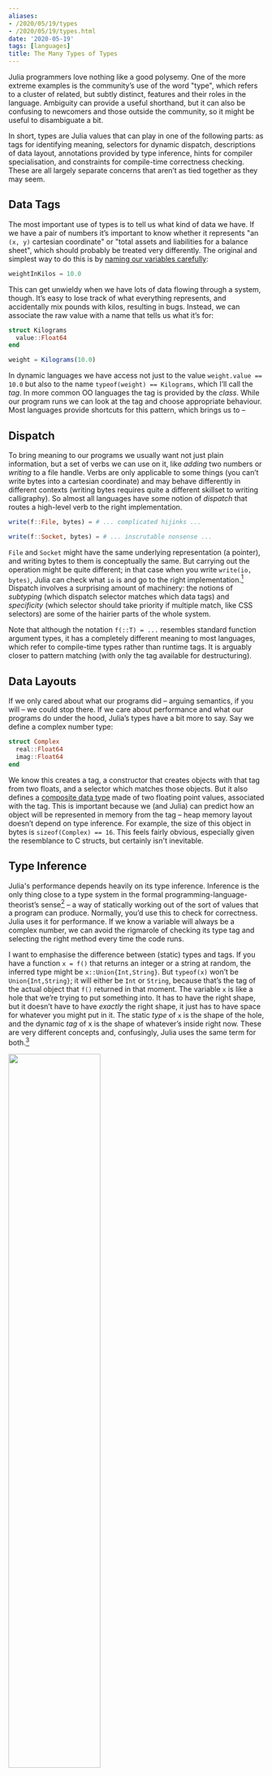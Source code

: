 ```yaml
---
aliases:
- /2020/05/19/types
- /2020/05/19/types.html
date: '2020-05-19'
tags: [languages]
title: The Many Types of Types
---
```


Julia programmers love nothing like a good polysemy. One of the more extreme examples is the community’s use of the word "type", which refers to a cluster of related, but subtly distinct, features and their roles in the language. Ambiguity can provide a useful shorthand, but it can also be confusing to newcomers and those outside the community, so it might be useful to disambiguate a bit.

In short, types are Julia values that can play in one of the following parts: as tags for identifying meaning, selectors for dynamic dispatch, descriptions of data layout, annotations provided by type inference, hints for compiler specialisation, and constraints for compile-time correctness checking. These are all largely separate concerns that aren’t as tied together as they may seem.


## Data Tags

The most important use of types is to tell us what kind of data we have. If we have a pair of numbers it’s important to know whether it represents "an `(x, y)` cartesian coordinate" or "total assets and liabilities for a balance sheet", which should probably be treated very differently. The original and simplest way to do this is by [naming our variables carefully](https://en.wikipedia.org/wiki/Hungarian_notation):

```julia
weightInKilos = 10.0
```

This can get unwieldy when we have lots of data flowing through a system, though. It’s easy to lose track of what everything represents, and accidentally mix pounds with kilos, resulting in bugs. Instead, we can associate the raw value with a name that tells us what it’s for:

```julia
struct Kilograms
  value::Float64
end

weight = Kilograms(10.0)
```

In dynamic languages we have access not just to the value `weight.value == 10.0` but also to the name `typeof(weight) == Kilograms`, which I’ll call the _tag_. In more common OO languages the tag is provided by the _class_. While our program runs we can look at the tag and choose appropriate behaviour. Most languages provide shortcuts for this pattern, which brings us to –


## Dispatch

To bring meaning to our programs we usually want not just plain information, but a set of verbs we can use on it, like _adding_ two numbers or _writing_ to a file handle. Verbs are only applicable to some things (you can’t write bytes into a cartesian coordinate) and may behave differently in different contexts (writing bytes requires quite a different skillset to writing calligraphy). So almost all languages have some notion of _dispatch_ that routes a high-level verb to the right implementation.

```julia
write(f::File, bytes) = # ... complicated hijinks ...

write(f::Socket, bytes) = # ... inscrutable nonsense ...
```

`File` and `Socket` might have the same underlying representation (a pointer), and writing bytes to them is conceptually the same. But carrying out the operation might be quite different; in that case when you write `write(io, bytes)`, Julia can check what `io` is and go to the right implementation.[^1] Dispatch involves a surprising amount of machinery: the notions of _subtyping_ (which dispatch selector matches which data tags) and _specificity_ (which selector should take priority if multiple match, like CSS selectors) are some of the hairier parts of the whole system.

Note that although the notation `f(::T) = ...` resembles standard function argument types, it has a completely different meaning to most languages, which refer to compile-time types rather than runtime tags. It is arguably closer to pattern matching (with only the tag available for destructuring).


## Data Layouts

If we only cared about what our programs did – arguing semantics, if you will – we could stop there. If we care about performance and what our programs do under the hood, Julia’s types have a bit more to say. Say we define a complex number type:

```julia
struct Complex
  real::Float64
  imag::Float64
end
```

We know this creates a tag, a constructor that creates objects with that tag from two floats, and a selector which matches those objects. But it also defines a [composite data type](https://en.wikipedia.org/wiki/Composite_data_type) made of two floating point values, associated with the tag. This is important because we (and Julia) can predict how an object will be represented in memory from the tag – heap memory layout doesn’t depend on type inference. For example, the size of this object in bytes is `sizeof(Complex) == 16`. This feels fairly obvious, especially given the resemblance to C structs, but certainly isn't inevitable.


## Type Inference

Julia's performance depends heavily on its type inference. Inference is the only thing close to a type system in the formal programming-language-theorist’s sense[^2] – a way of statically working out of the sort of values that a program can produce. Normally, you’d use this to check for correctness. Julia uses it for performance. If we know a variable will always be a complex number, we can avoid the rigmarole of checking its type tag and selecting the right method every time the code runs.

I want to emphasise the difference between (static) types and tags. If you have a function `x = f()` that returns an integer or a string at random, the inferred type might be `x::Union{Int,String}`. But `typeof(x)` won’t be `Union{Int,String}`; it will either be `Int` or `String`, because that’s the tag of the actual object that `f()` returned in that moment. The variable `x` is like a hole that we’re trying to put something into. It has to have the right shape, but it doesn’t have to have _exactly_ the right shape, it just has to have space for whatever you might put in it. The static _type_ of `x` is the shape of the hole, and the dynamic _tag_ of x is the shape of whatever’s inside right now. These are very different concepts and, confusingly, Julia uses the same term for both.[^4]

<div class="fill">
  <img src="/assets/types.png" style="width: 60%" />
  <div class="caption">
    You can't fit a square peg in a round hole, but you can fit a square peg in a <code>round ∪ square</code> hole.
  </div>
</div>

It’s also worth pointing out that the `typeof(x)` function is nonsensical from the PLT / static typing point of view. A given object can fit into any number of holes; and the number `1` fits the types `Int64` (the set of all integers representable in a certain 64-bit format), or `{1}` (the set containing just the number `1`, and nothing else), or "1:100 ∪ _Heloderma suspectum_" (either a number from one to a hundred, or a spitting lizard).

To some extent, this reflects how we use the word in language. We might ask about "type", but to make the question meaningful we have to imply a set of possible answers. You’d ask "What type of animal is that?" or "What type of dog is that?", but you won’t get far by pointing at someone’s Dachshund and shouting "What type is this!?" Moreover, while we see "type of dog" as sort-of dynamic (a property of the thing itself), we also say things like "he’s not my type" which are sort-of static (a property of the hole you’re putting it into).


## Specialisation

Once we have type information, we can specialise, to avoid carrying around type tags and doing dispatch at runtime.

One thing I haven’t mentioned so far is type parameters, like `Complex{Int}`; these are key to telling Julia’s JIT what to specialise on and what work to leave to run time. Although they are superficially modelled on generics from static type systems, type parameters are really just fields that happen to get stored in the data tag. You can store an array size, for example, just as well in a normal field or in the tag, and semantically it gets carried around at runtime as usual. The difference is that Julia’s JIT will take it as a strong hint to specialise on that information: effectively assuming that it is constant, removing branches and dispatch that depend on it. In this way types (and particularly type parameters) have an important role in finessing Julia's compiler.

Note that Julia conflates properties we want to dispatch on with those we want to specialise on. This is a common design decision that turns out to work well in practice, but again, it's not inevitable.

## Checking

An honourable mention for the one thing Julia doesn’t do, which probably has the strongest association with the word "type" in programming languages: static checking for correctness. Despite gleaning a wealth of information through its compiler analysis, Julia goes out of its way to _avoid_ errors at compile time even if it can prove the code will throw up, in order to prevent compiler heuristics from affecting the behaviour of your code. This may become a role for Julia’s types in future.[^3]


## So, what is a "type"?

Having teased apart the role of types in Julia a little, here’s a little higher-level commentary.

In Julia we tend to describe objects like `Complex{Int}`, which are instances of `Type`, as types. But this is fraught. On their own, `Type`s are just objects like any other. We can use the same `Complex{Int}` object in a bunch of different type-like ways (as a tag, as a dispatch selector, as a result of type inference etc), and indeed in some non-type-like-ways (as a constructor function, or by printing it). But some "types" are only used as dispatch selectors (there is no `x` for which `typeof(x) == AbstractArray{T} where T<:Integer`) and some are only used as compile time annotations (there is no `x` for which `typeof(x) == Const(1)`). In fact, some of Julia’s static type assignments (like `Const`) are not even `Type`s! This definition of "type" is at best very Julia-specific, and doesn’t even cover its own use of types completely.

These issues are not unique to Julia. Every language I can think of tangles these ideas together in its own way. C’s `struct` primarily defines a fixed data layout, giving no dispatch options and creating no runtime-accessible objects. Java’s `class` gives no options for data layout; used as a type annotation, a class includes its sub-classes, allowing for dispatch and leaving it wide open what will be present at runtime. All C and Java's definitions have in common is that they define a compile-time name that can be used for type checking, which is the one thing Julia’s `struct` _doesn’t_ do.

Functional languages like ML and Haskell do dynamic dispatch very explicitly (by case-splitting of ADTs/enums) and sometimes have an entirely different mechanism for the static kind (modules or typeclasses). Ironically, the bolted-on TypeScript system is perhaps the cleanest one here: types used purely for compile-time checking with no impact on the runtime at all. If you want ADTs, [just create the tags explicitly](https://www.typescriptlang.org/docs/handbook/advanced-types.html#discriminated-unions), SICP-style. Then where do CSS selectors, which only influence dispatch (of styling rules), fall?

I’m not really answering the question. But it seems that we either put up with the ambiguity, or we define "type" in such a narrow way that it captures neither the intuitive understanding of type, nor much of the interesting parts of how programming languages represent different bits of data – something of a dilemma. Perhaps "type" is an inherently fuzzy concept, and when we want to talk precisely we have to pick something concrete out of the cluster of ideas that come with it.

Hopefully, when you hear the word "type", the ambiguity won’t pose too much of an issue. Just dispatch to the right meaning from the context.

[^1]:
     Incidentally, Julia distinguishes between polysemes (different methods of the same function) and homonyms (different functions with the same name). `reverse(::String)` and `reverse(::SelfDrivingCar)` should be different functions, because they represent different concepts, even though they happen to share a spelling. This is meant to make reading code easier – the _meaning_ of `f(x, y)` depends only on what `f` is, not on all the types of its arguments.

[^2]:
     The PLT view on this is very simple: type systems are compile-time theorem provers, and languages without such provers are unityped and therefore uninteresting. I have no issue with the PLT definition of "type" in itself, but am not convinced that it’s the only useful one, or that other ways of describing and organising information can be dismissed out of hand. Most languages mix compile- and run-time approaches to organisation in one system, so compile time alone gives an unhelpfully incomplete picture.

[^3]:
     The usual static/dynamic language distinction seems limited here. Does applying a sufficiently smart linter to Julia (or JavaScript, via TypeScript) suddenly make the _language_ static? Does over-using the `Object` type risk turning Java dynamic? Perhaps it’d be more correct to say a language _has_ a static checker, or is designed for static checking, than that it simply _is_ a statically typed language. Of course, languages can be easier or harder to effectively check, in the same way that it can be easier or harder to make them run fast.

[^4]:
    In theory, Julia's type inference is an implementation detail. In practice, users spend a lot of time looking at `@code_typed`, modify code to mollify inference, and depend on it doing its job in a predictable way for their code to continue working. Common terms in the community like "type stable" refer to this kind of type, rather than the tag kind.
